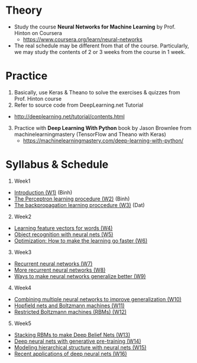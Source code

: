 # Theory
* Study the course **Neural Networks for Machine Learning** by Prof. Hinton on Coursera
  * https://www.coursera.org/learn/neural-networks
* The real schedule may be different from that of the course. Particularly, we may study the contents of 2 or 3 weeks from the course in 1 week.

# Practice
1. Basically, use Keras & Theano to solve the exercises & quizzes from Prof. Hinton course
2. Refer to source code from DeepLearning.net Tutorial
  * http://deeplearning.net/tutorial/contents.html
3. Practice with **Deep Learning With Python** book by Jason Brownlee from machinelearningmastery (TensorFlow and Theano with Keras)
	* https://machinelearningmastery.com/deep-learning-with-python/

# Syllabus & Schedule
1. Week1
  * [Introduction (W1)](https://www.coursera.org/learn/neural-networks/home/week/1) (Binh)
  * [The Perceptron learning procedure (W2)](https://www.coursera.org/learn/neural-networks/home/week/2) (Binh)
  * [The backpropagation learning proccedure (W3)](https://www.coursera.org/learn/neural-networks/home/week/3) (Dat)
2. Week2
  * [Learning feature vectors for words (W4)](https://www.coursera.org/learn/neural-networks/home/week/4)
  * [Object recognition with neural nets (W5)](https://www.coursera.org/learn/neural-networks/home/week/5)
  * [Optimization: How to make the learning go faster (W6)](https://www.coursera.org/learn/neural-networks/home/week/6)
3. Week3
  * [Recurrent neural networks (W7)](https://www.coursera.org/learn/neural-networks/home/week/7)
  * [More recurrent neural networks (W8)](https://www.coursera.org/learn/neural-networks/home/week/8)
  * [Ways to make neural networks generalize better (W9)](https://www.coursera.org/learn/neural-networks/home/week/9)
4. Week4
  * [Combining multiple neural networks to improve generalization (W10)](https://www.coursera.org/learn/neural-networks/home/week/10)
  * [Hopfield nets and Boltzmann machines (W11)](https://www.coursera.org/learn/neural-networks/home/week/11)
  * [Restricted Boltzmann machines (RBMs) (W12)](https://www.coursera.org/learn/neural-networks/home/week/12)
5. Week5
  * [Stacking RBMs to make Deep Belief Nets (W13)](https://www.coursera.org/learn/neural-networks/home/week/13)
  * [Deep neural nets with generative pre-training (W14)](https://www.coursera.org/learn/neural-networks/home/week/14)
  * [Modeling hierarchical structure with neural nets (W15)](https://www.coursera.org/learn/neural-networks/home/week/15)
  * [Recent applications of deep neural nets (W16)](https://www.coursera.org/learn/neural-networks/home/week/16)
